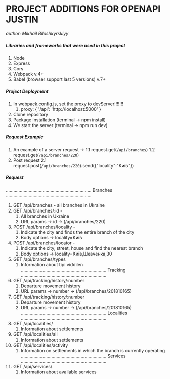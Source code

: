 # PROJECT ADDITIONS FOR OPENAPI JUSTIN
*author: Mikhail Biloshkyrskiyy*

##### Libraries and frameworks that were used in this project
1. Node
2. Express
3. Cors
4. Webpack v.4+
5. Babel (browser support last 5 versions) v.7+

##### Project Deployment
1. In webpack.config.js, set the proxy to devServer!!!!!!!
    1.  proxy: {
            '/api': 'http://localhost:5000'
        }
1. Clone repository
2. Package installation (terminal -> npm install)
3. We start the server (terminal -> npm run dev)
##### Request Example
1.  An example of a server request ->
    1.1 request.get(`/api/branches`)
    1.2 request.get(`/api/branches/220`)
2.  Post request
    2.1 request.post(`/api/branches/220`).send({"locality":"Київ"})
##### Request
...................................................................
Branches
...................................................................
1) GET /api/branches - all branches in Ukraine
2) GET /api/branches/:id -
    1. All branches in Ukraine
    2. URL params -> id -> (/api/branches/220)
3) POST /api/branches/locality -
    1. Indicate the city and finds the entire branch of the city
    2. Body options -> locality=Київ
4) POST /api/branches/locator -
    1. Indicate the city, street, house and find the nearest branch
    2. Body options -> locality=Київ,Шевченка,30
5) GET /api/branches/types
    1. Information about tipi viddilen
...................................................................
Tracking
...................................................................
6) GET /api/tracking/history/:number
    1. Departure movement history
    2. URL params -> number -> (/api/branches/201810165)
7) GET /api/tracking/history/:number
    1. Departure movement history
    2. URL params -> number -> (/api/branches/201810165)
...................................................................
Localities
...................................................................
7) GET /api/localities/
    1. Information about settlements
8) GET /api/localities/all
    1. Information about settlements
9) GET /api/localities/activity
    1. Information on settlements in which the branch is currently operating
...................................................................
Services
...................................................................
10) GET /api/services/
    1. Information about available services